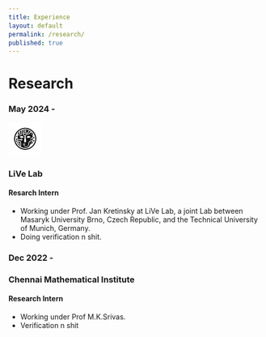 ```yaml
---
title: Experience
layout: default
permalink: /research/
published: true
---
```

# Research


### May 2024 -
<img src="/assets/images/LiVe.png" height="65">

### LiVe Lab
#### Resarch Intern

- Working under Prof. Jan Kretinsky at LiVe Lab, a joint Lab between Masaryk University Brno, Czech Republic, and the Technical University of Munich, Germany.
- Doing verification n shit.


### Dec 2022 -

### Chennai Mathematical Institute
#### Research Intern

- Working under Prof M.K.Srivas.
- Verification n shit

